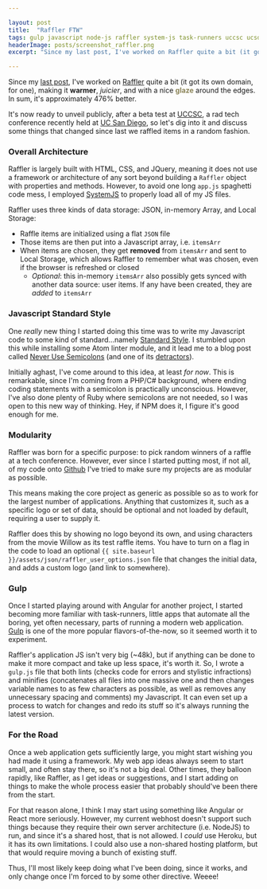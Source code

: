 ```yaml
---

layout: post
title:  "Raffler FTW"
tags: gulp javascript node-js raffler system-js task-runners uccsc ucsd
headerImage: posts/screenshot_raffler.png
excerpt: "Since my last post, I've worked on Raffler quite a bit (it got its own domain, for one), making it **warmer**, _juicier_, and with a nice glaze around the edges. In sum, it's approximately 476% better."

---
```


Since my [last post](/blog/2017/04/20/fun-with-javascript-frameworks/), I've worked on [Raffler](https://raffler.codana.me) quite a bit (it got its own domain, for one), making it **warmer**, _juicier_, and with a nice <span style='color: #8b8458; font-weight: 700;'>glaze</span> around the edges. In sum, it's approximately <span id='random-percent'>476</span>% better.

It's now ready to unveil publicly, after a beta test at [UCCSC](https://uccsc.ucsd.edu), a rad tech conference recently held at [UC San Diego](https://ucsd.edu), so let's dig into it and discuss some things that changed since last we raffled items in a random fashion.

<!--more-->

### Overall Architecture

Raffler is largely built with HTML, CSS, and JQuery, meaning it does not use a framework or architecture of any sort beyond building a `Raffler` object with properties and methods. However, to avoid one long `app.js` spaghetti code mess, I employed [SystemJS](https://github.com/systemjs/systemjs) to properly load all of my JS files.

Raffler uses three kinds of data storage: JSON, in-memory Array, and Local Storage:

* Raffle items are initialized using a flat `JSON` file
* Those items are then put into a Javascript array, i.e. `itemsArr`
* When items are chosen, they get **removed** from `itemsArr` and sent to Local Storage, which allows Raffler to remember what was chosen, even if the browser is refreshed or closed
  * _Optional_: this in-memory `itemsArr` also possibly gets synced with another data source: user items. If any have been created, they are _added_ to `itemsArr`

### Javascript Standard Style

One _really_ new thing I started doing this time was to write my Javascript code to some kind of standard...namely [Standard Style](https://standardjs.com/). I stumbled upon this while installing some Atom linter module, and it lead me to a blog post called [Never Use Semicolons](https://feross.org/never-use-semicolons/) (and one of its [detractors](https://hackernoon.com/an-open-letter-to-javascript-leaders-regarding-no-semicolons-82cec422d67d)).

Initially aghast, I've come around to this idea, at least _for now_. This is remarkable, since I'm coming from a PHP/C# background, where ending coding statements with a semicolon is practically unconscious. However, I've also done plenty of Ruby where semicolons are not needed, so I was open to this new way of thinking. Hey, if NPM does it, I figure it's good enough for me.

### Modularity

Raffler was born for a specific purpose: to pick random winners of a raffle at a tech conference. However, ever since I started putting most, if not all, of my code onto [Github](https://github.com/michaelchadwick) I've tried to make sure my projects are as modular as possible.

This means making the core project as generic as possible so as to work for the largest number of applications. Anything that customizes it, such as a specific logo or set of data, should be optional and not loaded by default, requiring a user to supply it.

Raffler does this by showing no logo beyond its own, and using characters from the movie Willow as its test raffle items. You have to turn on a flag in the code to load an optional `{{ site.baseurl }}/assets/json/raffler_user_options.json` file that changes the initial data, and adds a custom logo (and link to somewhere).

### Gulp

Once I started playing around with Angular for another project, I started becoming more familiar with task-runners, little apps that automate all the boring, yet often necessary, parts of running a modern web application. [Gulp](https://gulpjs.com) is one of the more popular flavors-of-the-now, so it seemed worth it to experiment.

Raffler's application JS isn't very big (~48k), but if anything can be done to make it more compact and take up less space, it's worth it. So, I wrote a `gulp.js` file that both lints (checks code for errors and stylistic infractions) and minifies (concatenates all files into one massive one and then changes variable names to as few characters as possible, as well as removes any unnecessary spacing and comments) my Javascript. It can even set up a process to watch for changes and redo its stuff so it's always running the latest version.

### For the Road

Once a web application gets sufficiently large, you might start wishing you had made it using a framework. My web app ideas always seem to start small, and often stay there, so it's not a big deal. Other times, they balloon rapidly, like Raffler, as I get ideas or suggestions, and I start adding on things to make the whole process easier that probably should've been there from the start.

For that reason alone, I think I may start using something like Angular or React more seriously. However, my current webhost doesn't support such things because they require their own server architecture (i.e. NodeJS) to run, and since it's a shared host, that is not allowed. I _could_ use Heroku, but it has its own limitations. I could also use a non-shared hosting platform, but that would require moving a bunch of existing stuff.

Thus, I'll most likely keep doing what I've been doing, since it works, and only change once I'm forced to by some other directive. Weeee!

<script async type="text/javascript" src="{{ site.baseurl }}/assets/js/rand_perc.js"></script>
